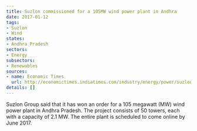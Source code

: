 ```yaml
---
title: Suzlon commissioned for a 105MW wind power plant in Andhra
date: 2017-01-12
tags:
- Suzlon
- Wind
states:
- Andhra Pradesh
sectors:
- Energy
subsectors:
- Renewables
sources:
- name: Economic Times
  url: http://economictimes.indiatimes.com/industry/energy/power/suzlon-bags-105-mw-order-from-axis-energy-group-in-andhra-pradesh/articleshow/56373386.cms
details: []
---
```


Suzlon Group said that it has won an order for a 105 megawatt (MW) wind power plant in Andhra Pradesh. The project consists of 50 towers, each with a capacity of 2.1 MW. The entire plant is scheduled to come online by June 2017.
